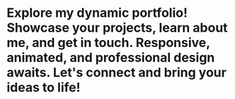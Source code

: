 # Explore my dynamic portfolio! Showcase your projects, learn about me, and get in touch. Responsive, animated, and professional design awaits. Let's connect and bring your ideas to life!
